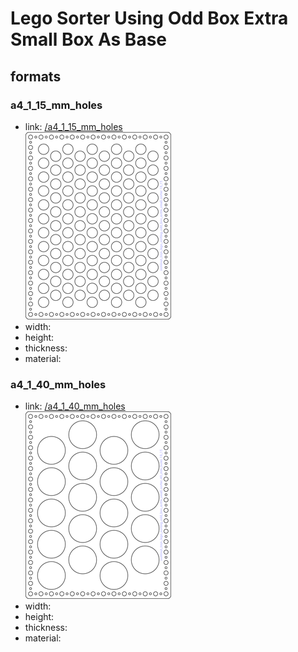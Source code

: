 # Lego Sorter Using Odd Box Extra Small Box As Base


## formats

### a4_1_15_mm_holes
* link: [/a4_1_15_mm_holes](a4_1_15_mm_holes)  
![](a4_1_15_mm_holes/working_300.png)  
* width:   
* height:   
* thickness:   
* material:   
 

### a4_1_40_mm_holes
* link: [/a4_1_40_mm_holes](a4_1_40_mm_holes)  
![](a4_1_40_mm_holes/working_300.png)  
* width:   
* height:   
* thickness:   
* material:   
 
